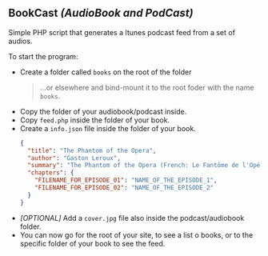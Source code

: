 ## BookCast *(AudioBook and PodCast)*
Simple PHP script that generates a Itunes podcast feed from a set of audios. 

To start the program:
- Create a folder called `books` on the root of the folder
   > ...or elsewhere and bind-mount it to the root foder with the name `books`.
- Copy the folder of your audiobook/podcast inside.
- Copy `feed.php` inside the folder of your book.
- Create a `info.json` file inside the folder of your book.
  ```json
  {
    "title": "The Phantom of the Opera",
    "author": "Gaston Leroux",
    "summary": "The Phantom of the Opera (French: Le Fantôme de l'Opéra) ...",
    "chapters": {
      "FILENAME_FOR_EPISODE_01": "NAME_OF_THE_EPISODE_1",
      "FILENAME_FOR_EPISODE_02": "NAME_OF_THE_EPISODE_2"
    }
  }
  ```
- *[OPTIONAL]* Add a `cover.jpg` file also inside the podcast/audiobook folder.
- You can now go for the root of your site, to see a list o books, or to the specific folder of your book to see the feed.
